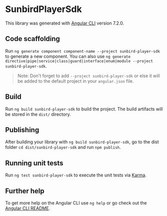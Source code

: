 # SunbirdPlayerSdk

This library was generated with [Angular CLI](https://github.com/angular/angular-cli) version 7.2.0.

## Code scaffolding

Run `ng generate component component-name --project sunbird-player-sdk` to generate a new component. You can also use `ng generate directive|pipe|service|class|guard|interface|enum|module --project sunbird-player-sdk`.
> Note: Don't forget to add `--project sunbird-player-sdk` or else it will be added to the default project in your `angular.json` file. 

## Build

Run `ng build sunbird-player-sdk` to build the project. The build artifacts will be stored in the `dist/` directory.

## Publishing

After building your library with `ng build sunbird-player-sdk`, go to the dist folder `cd dist/sunbird-player-sdk` and run `npm publish`.

## Running unit tests

Run `ng test sunbird-player-sdk` to execute the unit tests via [Karma](https://karma-runner.github.io).

## Further help

To get more help on the Angular CLI use `ng help` or go check out the [Angular CLI README](https://github.com/angular/angular-cli/blob/master/README.md).
